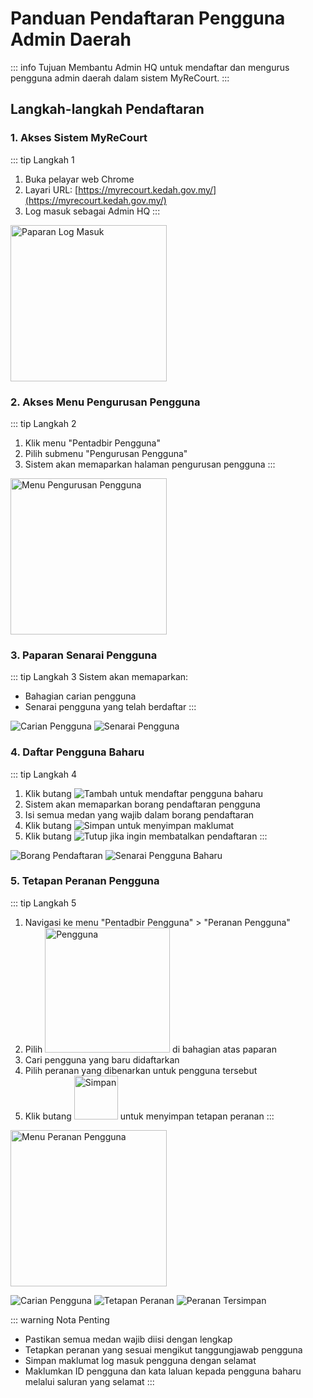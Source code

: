 # Panduan Pendaftaran Pengguna Admin Daerah

::: info Tujuan
Membantu Admin HQ untuk mendaftar dan mengurus pengguna admin daerah dalam sistem MyReCourt.
:::

## Langkah-langkah Pendaftaran

### 1. Akses Sistem MyReCourt

::: tip Langkah 1
1. Buka pelayar web Chrome
2. Layari URL: [https://myrecourt.kedah.gov.my/](https://myrecourt.kedah.gov.my/)
3. Log masuk sebagai Admin HQ
:::

<img src="./image/admin/pendaftaran/image1.png" alt="Paparan Log Masuk" width="250">
<br>

>

### 2. Akses Menu Pengurusan Pengguna

::: tip Langkah 2
1. Klik menu "Pentadbir Pengguna"
2. Pilih submenu "Pengurusan Pengguna"
3. Sistem akan memaparkan halaman pengurusan pengguna
:::

<img src="./image/admin/pendaftaran/image3.png" alt="Menu Pengurusan Pengguna" width="250">

### 3. Paparan Senarai Pengguna

::: tip Langkah 3
Sistem akan memaparkan:
- Bahagian carian pengguna
- Senarai pengguna yang telah berdaftar
:::

![Carian Pengguna](./image/admin/pendaftaran/image4.png)
![Senarai Pengguna](./image/admin/pendaftaran/image5.png)

### 4. Daftar Pengguna Baharu

::: tip Langkah 4
1. Klik butang ![Tambah](./image/admin/pendaftaran/image6.png) untuk mendaftar pengguna baharu
2. Sistem akan memaparkan borang pendaftaran pengguna
3. Isi semua medan yang wajib dalam borang pendaftaran
4. Klik butang ![Simpan](./image/admin/pendaftaran/image8.png) untuk menyimpan maklumat
5. Klik butang ![Tutup](./image/admin/pendaftaran/image9.png) jika ingin membatalkan pendaftaran
:::

![Borang Pendaftaran](./image/admin/pendaftaran/image7.png)
![Senarai Pengguna Baharu](./image/admin/pendaftaran/image10.png)

### 5. Tetapan Peranan Pengguna

::: tip Langkah 5
1. Navigasi ke menu "Pentadbir Pengguna" > "Peranan Pengguna"
2. Pilih <img src="./image/admin/pendaftaran/image12.png" alt="Pengguna" width="200"> di bahagian atas paparan
3. Cari pengguna yang baru didaftarkan
4. Pilih peranan yang dibenarkan untuk pengguna tersebut
5. Klik butang <img src="./image/admin/pendaftaran/image15.png" alt="Simpan" width="70"> untuk menyimpan tetapan peranan
:::
<img src="./image/admin/pendaftaran/image11.png" alt="Menu Peranan Pengguna" width="250">

![Carian Pengguna](./image/admin/pendaftaran/image13.png)
![Tetapan Peranan](./image/admin/pendaftaran/image14.png)
![Peranan Tersimpan](./image/admin/pendaftaran/image16.png)

::: warning Nota Penting
- Pastikan semua medan wajib diisi dengan lengkap
- Tetapkan peranan yang sesuai mengikut tanggungjawab pengguna
- Simpan maklumat log masuk pengguna dengan selamat
- Maklumkan ID pengguna dan kata laluan kepada pengguna baharu melalui saluran yang selamat
::: 
<style>{

}
</style>
